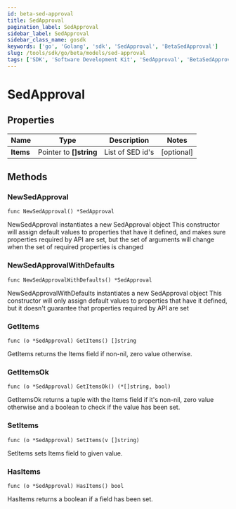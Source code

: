 ```yaml
---
id: beta-sed-approval
title: SedApproval
pagination_label: SedApproval
sidebar_label: SedApproval
sidebar_class_name: gosdk
keywords: ['go', 'Golang', 'sdk', 'SedApproval', 'BetaSedApproval'] 
slug: /tools/sdk/go/beta/models/sed-approval
tags: ['SDK', 'Software Development Kit', 'SedApproval', 'BetaSedApproval']
---
```


# SedApproval

## Properties

Name | Type | Description | Notes
------------ | ------------- | ------------- | -------------
**Items** | Pointer to **[]string** | List of SED id's | [optional] 

## Methods

### NewSedApproval

`func NewSedApproval() *SedApproval`

NewSedApproval instantiates a new SedApproval object
This constructor will assign default values to properties that have it defined,
and makes sure properties required by API are set, but the set of arguments
will change when the set of required properties is changed

### NewSedApprovalWithDefaults

`func NewSedApprovalWithDefaults() *SedApproval`

NewSedApprovalWithDefaults instantiates a new SedApproval object
This constructor will only assign default values to properties that have it defined,
but it doesn't guarantee that properties required by API are set

### GetItems

`func (o *SedApproval) GetItems() []string`

GetItems returns the Items field if non-nil, zero value otherwise.

### GetItemsOk

`func (o *SedApproval) GetItemsOk() (*[]string, bool)`

GetItemsOk returns a tuple with the Items field if it's non-nil, zero value otherwise
and a boolean to check if the value has been set.

### SetItems

`func (o *SedApproval) SetItems(v []string)`

SetItems sets Items field to given value.

### HasItems

`func (o *SedApproval) HasItems() bool`

HasItems returns a boolean if a field has been set.


